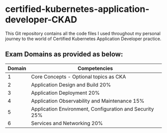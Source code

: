 # certified-kubernetes-application-developer-CKAD
This Git repository contains all the code files I used throughout my personal journey to the world of Certified Kubernetes Application Developer practice.
## Exam Domains as provided as below:

| Domain                 |  Competencies|
| ------------------------------- | ------------- |
|   1                 | Core Concepts - Optional topics as CKA  |
| 2                   |  Application Design and Build 20% |
|  3                    |     Application Deployment 20%                    |
|  4                   |     Application Observability and Maintenance 15%                    |
|5                      |     Application Environment, Configuration and Security 25%                 |
| 6                     |     Services and Networking 20%                     |

